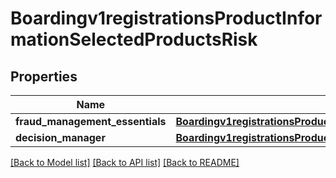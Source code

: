 # Boardingv1registrationsProductInformationSelectedProductsRisk

## Properties
Name | Type | Description | Notes
------------ | ------------- | ------------- | -------------
**fraud_management_essentials** | [**Boardingv1registrationsProductInformationSelectedProductsRiskFraudManagementEssentials**](Boardingv1registrationsProductInformationSelectedProductsRiskFraudManagementEssentials.md) |  | [optional] 
**decision_manager** | [**Boardingv1registrationsProductInformationSelectedProductsRiskDecisionManager**](Boardingv1registrationsProductInformationSelectedProductsRiskDecisionManager.md) |  | [optional] 

[[Back to Model list]](../README.md#documentation-for-models) [[Back to API list]](../README.md#documentation-for-api-endpoints) [[Back to README]](../README.md)


